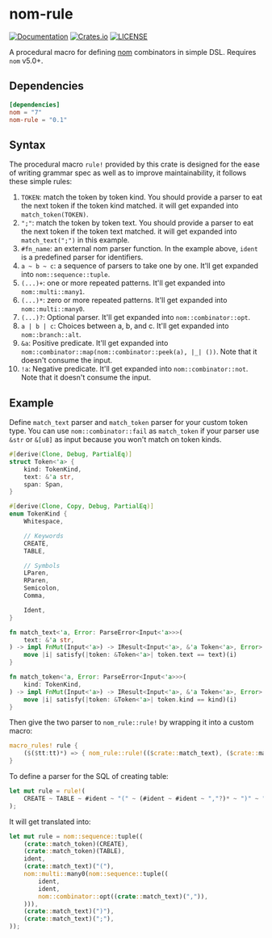 # nom-rule

[![Documentation](https://docs.rs/nom-rule/badge.svg)](https://docs.rs/nom-rule/)
[![Crates.io](https://img.shields.io/crates/v/nom-rule.svg)](https://crates.io/crates/nom-rule)
[![LICENSE](https://img.shields.io/github/license/andylokandy/nom-rule.svg)](https://github.com/andylokandy/nom-rule/blob/master/LICENSE)

A procedural macro for defining [nom](https://crates.io/crates/nom) combinators in simple DSL. Requires `nom` v5.0+.

## Dependencies

```toml
[dependencies]
nom = "7"
nom-rule = "0.1"
```

## Syntax

The procedural macro `rule!` provided by this crate is designed for the ease of writing grammar spec as well as to improve maintainability, it follows these simple rules:

1. `TOKEN`: match the token by token kind. You should provide a parser to eat the next token if the token kind matched. it will get expanded into `match_token(TOKEN)`.
2. `";"`: match the token by token text. You should provide a parser to eat the next token if the token text matched. it will get expanded into `match_text(";")` in this example.
3. `#fn_name`: an external nom parser function. In the example above, `ident` is a predefined parser for identifiers.
4. `a ~ b ~ c`: a sequence of parsers to take one by one. It'll get expanded into `nom::sequence::tuple`.
5. `(...)+`: one or more repeated patterns. It'll get expanded into `nom::multi::many1`.
6. `(...)*`: zero or more repeated patterns. It'll get expanded into `nom::multi::many0`.
7. `(...)?`: Optional parser. It'll get expanded into `nom::combinator::opt`.
8. `a | b | c`: Choices between a, b, and c. It'll get expanded into `nom::branch::alt`.
9. `&a`: Positive predicate. It'll get expanded into `nom::combinator::map(nom::combinator::peek(a), |_| ())`. Note that it doesn't consume the input.
10. `!a`: Negative predicate. It'll get expanded into `nom::combinator::not`. Note that it doesn't consume the input.

## Example

Define `match_text` parser and `match_token` parser for your custom token type. You can use `nom::combinator::fail` as `match_token` if your parser use `&str` or `&[u8]` as input because you won't match on token kinds.

```rust
#[derive(Clone, Debug, PartialEq)]
struct Token<'a> {
    kind: TokenKind,
    text: &'a str,
    span: Span,
}

#[derive(Clone, Copy, Debug, PartialEq)]
enum TokenKind {
    Whitespace,

    // Keywords
    CREATE,
    TABLE,

    // Symbols
    LParen,
    RParen,
    Semicolon,
    Comma,

    Ident,
}

fn match_text<'a, Error: ParseError<Input<'a>>>(
    text: &'a str,
) -> impl FnMut(Input<'a>) -> IResult<Input<'a>, &'a Token<'a>, Error> {
    move |i| satisfy(|token: &Token<'a>| token.text == text)(i)
}

fn match_token<'a, Error: ParseError<Input<'a>>>(
    kind: TokenKind,
) -> impl FnMut(Input<'a>) -> IResult<Input<'a>, &'a Token<'a>, Error> {
    move |i| satisfy(|token: &Token<'a>| token.kind == kind)(i)
}
```

Then give the two parser to `nom_rule::rule!` by wrapping it into a custom macro:

```rust
macro_rules! rule {
    ($($tt:tt)*) => { nom_rule::rule!(($crate::match_text), ($crate::match_token), $($tt)*) }
}
```

To define a parser for the SQL of creating table:

```rust
let mut rule = rule!(
    CREATE ~ TABLE ~ #ident ~ "(" ~ (#ident ~ #ident ~ ","?)* ~ ")" ~ ";"
);
```

It will get translated into:

```rust
let mut rule = nom::sequence::tuple((
    (crate::match_token)(CREATE),
    (crate::match_token)(TABLE),
    ident,
    (crate::match_text)("("),
    nom::multi::many0(nom::sequence::tuple((
        ident,
        ident,
        nom::combinator::opt((crate::match_text)(",")),
    ))),
    (crate::match_text)(")"),
    (crate::match_text)(";"),
));
```
